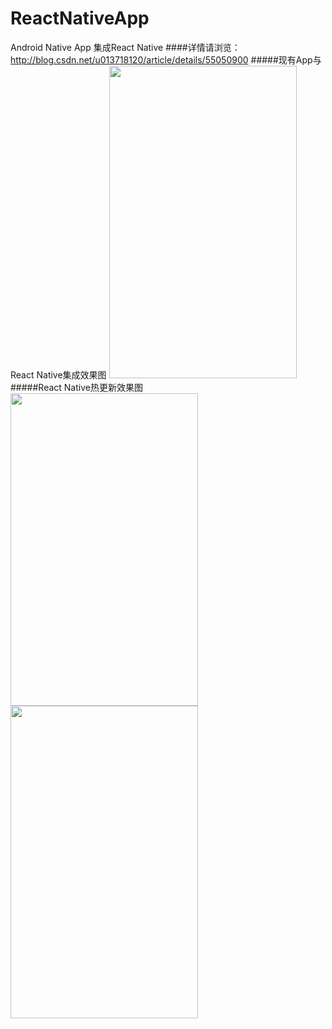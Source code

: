 # ReactNativeApp
Android Native App 集成React Native
####详情请浏览：http://blog.csdn.net/u013718120/article/details/55050900
#####现有App与React Native集成效果图
<img width="300" height="500" src="http://img.blog.csdn.net/20170213212617880"/>
#####React Native热更新效果图
<img width="300" height="500" src="http://img.blog.csdn.net/20170216215331249"/>
<img width="300" height="500" src="http://img.blog.csdn.net/20170216221010378"/>
